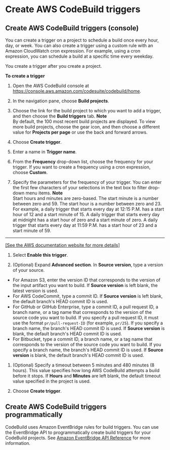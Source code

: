 # Create AWS CodeBuild triggers<a name="trigger-create"></a>

## Create AWS CodeBuild triggers \(console\)<a name="trigger-create-console"></a>

You can create a trigger on a project to schedule a build once every hour, day, or week\. You can also create a trigger using a custom rule with an Amazon CloudWatch cron expression\. For example, using a cron expression, you can schedule a build at a specific time every weekday\. 

You create a trigger after you create a project\. 

**To create a trigger** 

1. Open the AWS CodeBuild console at [https://console\.aws\.amazon\.com/codesuite/codebuild/home](https://console.aws.amazon.com/codesuite/codebuild/home)\.

1. In the navigation pane, choose **Build projects**\.

1. Choose the link for the build project to which you want to add a trigger, and then choose the **Build triggers** tab\.
**Note**  
By default, the 100 most recent build projects are displayed\. To view more build projects, choose the gear icon, and then choose a different value for **Projects per page** or use the back and forward arrows\.

1. Choose **Create trigger**\.

1. Enter a name in **Trigger name**\.

1. From the **Frequency** drop\-down list, choose the frequency for your trigger\. If you want to create a frequency using a cron expression, choose **Custom**\.

1. Specify the parameters for the frequency of your trigger\. You can enter the first few characters of your selections in the text box to filter drop\-down menu items\.
**Note**  
 Start hours and minutes are zero\-based\. The start minute is a number between zero and 59\. The start hour is a number between zero and 23\. For example, a daily trigger that starts every day at 12:15 P\.M\. has a start hour of 12 and a start minute of 15\. A daily trigger that starts every day at midnight has a start hour of zero and a start minute of zero\. A daily trigger that starts every day at 11:59 P\.M\. has a start hour of 23 and a start minute of 59\.   
****    
[\[See the AWS documentation website for more details\]](http://docs.aws.amazon.com/codebuild/latest/userguide/trigger-create.html)

1.  Select **Enable this trigger**\. 

1.  \(Optional\) Expand **Advanced section**\. In **Source version**, type a version of your source\. 
   +  For Amazon S3, enter the version ID that corresponds to the version of the input artifact you want to build\. If **Source version** is left blank, the latest version is used\. 
   +  For AWS CodeCommit, type a commit ID\. If **Source version** is left blank, the default branch's HEAD commit ID is used\. 
   + For GitHub or GitHub Enterprise, type a commit ID, a pull request ID, a branch name, or a tag name that corresponds to the version of the source code you want to build\. If you specify a pull request ID, it must use the format `pr/pull-request-ID` \(for example, `pr/25`\)\. If you specify a branch name, the branch's HEAD commit ID is used\. If **Source version** is blank, the default branch's HEAD commit ID is used\.
   + For Bitbucket, type a commit ID, a branch name, or a tag name that corresponds to the version of the source code you want to build\. If you specify a branch name, the branch's HEAD commit ID is used\. If **Source version** is blank, the default branch's HEAD commit ID is used\.

1. \(Optional\) Specify a timeout between 5 minutes and 480 minutes \(8 hours\)\. This value specifies how long AWS CodeBuild attempts a build before it stops\. If **Hours** and **Minutes** are left blank, the default timeout value specified in the project is used\. 

1. Choose **Create trigger**\.

## Create AWS CodeBuild triggers programmatically<a name="trigger-create-code"></a>

CodeBuild uses Amazon EventBridge rules for build triggers\. You can use the EventBridge API to programmatically create build triggers for your CodeBuild projects\. See [Amazon EventBridge API Reference](https://docs.aws.amazon.com/eventbridge/latest/APIReference/) for more information\.
